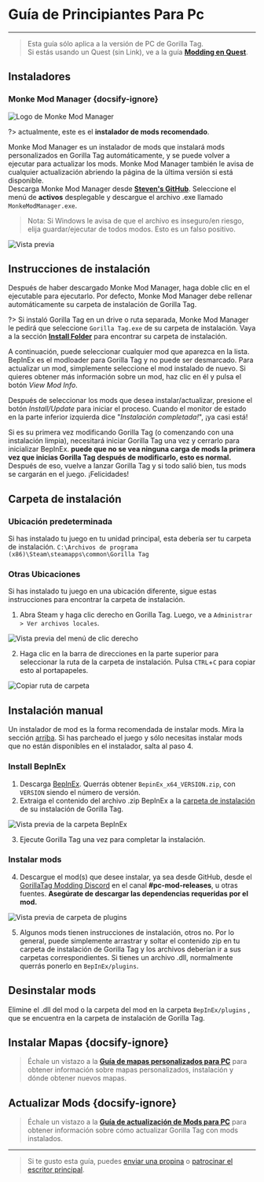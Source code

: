 # Guía de Principiantes Para Pc
---
>
> Esta guía sólo aplica a la versión de PC de Gorilla Tag.  
> Si estás usando un Quest (sin Link), ve a la guía [**Modding en Quest**](quest-guide).

<div class="horizontal bordered" data-ea-publisher="gorillatagmodding-burrito-software" data-ea-type="image" data-ea-manual="true" id="pc-mod-guide"></div>

## Instaladores

### Monke Mod Manager {docsify-ignore}

![Logo de Monke Mod Manager](../docs/files/mmmlogo.png)

?> actualmente, este es el **instalador de mods recomendado**.

Monke Mod Manager es un instalador de mods que instalará mods personalizados en Gorilla Tag automáticamente, y se puede volver a ejecutar para actualizar los mods. Monke Mod Manager también le avisa de cualquier actualización abriendo la página de la última versión si está disponible.  
Descarga Monke Mod Manager desde [**Steven's GitHub**](https://github.com/DeadlyKitten/MonkeModManager/releases/latest). Seleccione el menú de **activos** desplegable y descargue el archivo .exe llamado `MonkeModManager.exe`.

> Nota: Si Windows le avisa de que el archivo es inseguro/en riesgo, elija guardar/ejecutar de todos modos. Esto es un falso positivo.

![Vista previa](../docs/files/mmmpreview.png)

## Instrucciones de instalación

Después de haber descargado Monke Mod Manager, haga doble clic en el ejecutable para ejecutarlo. Por defecto, Monke Mod Manager debe rellenar automáticamente su carpeta de instalación de Gorilla Tag.

?> Si instaló Gorilla Tag en un drive o ruta separada, Monke Mod Manager le pedirá que seleccione `Gorilla Tag.exe` de su carpeta de instalación. Vaya a la sección [**Install Folder**](#install-folder) para encontrar su carpeta de instalación.

A continuación, puede seleccionar cualquier mod que aparezca en la lista. BepInEx es el modloader para Gorilla Tag y no puede ser desmarcado. Para actualizar un mod, simplemente seleccione el mod instalado de nuevo. Si quieres obtener más información sobre un mod, haz clic en él y pulsa el botón *View Mod Info*.

Después de seleccionar los mods que desea instalar/actualizar, presione el botón *Install/Update* para iniciar el proceso. Cuando el monitor de estado en la parte inferior izquierda dice "*Instalación completada!*", ¡ya casi está!

Si es su primera vez modificando Gorilla Tag (o comenzando con una instalación limpia), necesitará iniciar Gorilla Tag una vez y cerrarlo para inicializar BepInEx. **puede que no se vea ninguna carga de mods la primera vez que inicias Gorilla Tag después de modificarlo, esto es normal.**  
Después de eso, vuelve a lanzar Gorilla Tag y si todo salió bien, tus mods se cargarán en el juego. ¡Felicidades!

## Carpeta de instalación

### Ubicación predeterminada

Si has instalado tu juego en tu unidad principal, esta debería ser tu carpeta de instalación. `C:\Archivos de programa (x86)\Steam\steamapps\common\Gorilla Tag`

### Otras Ubicaciones

Si has instalado tu juego en una ubicación diferente, sigue estas instrucciones para encontrar la carpeta de instalación.

1. Abra Steam y haga clic derecho en Gorilla Tag. Luego, ve a `Administrar > Ver archivos locales`.

![Vista previa del menú de clic derecho](../docs/files/localfilescontext.png)

2. Haga clic en la barra de direcciones en la parte superior para seleccionar la ruta de la carpeta de instalación. Pulsa `CTRL`+`C` para copiar esto al portapapeles.

![Copiar ruta de carpeta](../docs/files/copyfolderpath.png)

## Instalación manual
Un instalador de mod es la forma recomendada de instalar mods. Mira la sección [arriba](#installers). Si has parcheado el juego y sólo necesitas instalar mods que no están disponibles en el instalador, salta al paso 4.

### Install BepInEx

1. Descarga [BepInEx](https://github.com/BepInEx/BepInEx/releases/latest). Querrás obtener `BepinEx_x64_VERSION.zip`, con `VERSION` siendo el número de versión.
2. Extraiga el contenido del archivo .zip BepInEx a la [carpeta de instalación](#install-folder) de su instalación de Gorilla Tag.

![Vista previa de la carpeta BepInEx](../docs/files/bepinexfolder.png)

3. Ejecute Gorilla Tag una vez para completar la instalación.

### Instalar mods

4. Descargue el mod(s) que desee instalar, ya sea desde GitHub, desde el [GorillaTag Modding Discord](https://discord.gg/b2MhDBAzTv) en el canal **#pc-mod-releases**, u otras fuentes. **Asegúrate de descargar las dependencias requeridas por el mod.**

![Vista previa de carpeta de plugins](../docs/files/pluginsfolder.png)

5. Algunos mods tienen instrucciones de instalación, otros no. Por lo general, puede simplemente arrastrar y soltar el contenido zip en tu carpeta de instalación de Gorilla Tag y los archivos deberían ir a sus carpetas correspondientes. Si tienes un archivo .dll, normalmente querrás ponerlo en `BepInEx/plugins`.

## Desinstalar mods

Elimine el .dll del mod o la carpeta del mod en la carpeta `BepInEx/plugins` , que se encuentra en la carpeta de instalación de Gorilla Tag.

## Instalar Mapas {docsify-ignore}

> Échale un vistazo a la [**Guía de mapas personalizados para PC**](pc-maploading) para obtener información sobre mapas personalizados, instalación y dónde obtener nuevos mapas.

## Actualizar Mods {docsify-ignore}

> Échale un vistazo a la [**Guía de actualización de Mods para PC**](pc-updating) para obtener información sobre cómo actualizar Gorilla Tag con mods instalados.

---

> Si te gusto esta guía, puedes [enviar una propina](https://streamelements.com/burritosoft/tip) o [patrocinar el escritor principal](https://github.com/sponsors/burritosoftware).